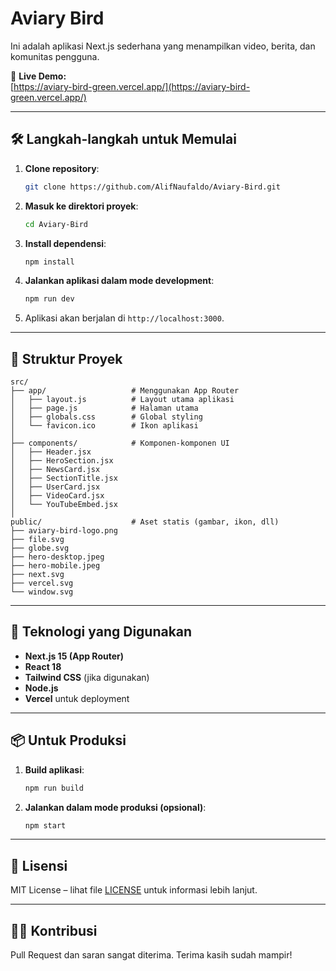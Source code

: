 # Aviary Bird

Ini adalah aplikasi Next.js sederhana yang menampilkan video, berita, dan komunitas pengguna.

🚀 **Live Demo:**  
[https://aviary-bird-green.vercel.app/](https://aviary-bird-green.vercel.app/)

---

## 🛠️ Langkah-langkah untuk Memulai

1. **Clone repository**:
   ```bash
   git clone https://github.com/AlifNaufaldo/Aviary-Bird.git
   ```

2. **Masuk ke direktori proyek**:
   ```bash
   cd Aviary-Bird
   ```

3. **Install dependensi**:
   ```bash
   npm install
   ```

4. **Jalankan aplikasi dalam mode development**:
   ```bash
   npm run dev
   ```

5. Aplikasi akan berjalan di `http://localhost:3000`.

---

## 📁 Struktur Proyek

```
src/
├── app/                   # Menggunakan App Router
│   ├── layout.js          # Layout utama aplikasi
│   ├── page.js            # Halaman utama
│   ├── globals.css        # Global styling
│   └── favicon.ico        # Ikon aplikasi
│
├── components/            # Komponen-komponen UI
│   ├── Header.jsx
│   ├── HeroSection.jsx
│   ├── NewsCard.jsx
│   ├── SectionTitle.jsx
│   ├── UserCard.jsx
│   ├── VideoCard.jsx
│   └── YouTubeEmbed.jsx
│
public/                    # Aset statis (gambar, ikon, dll)
├── aviary-bird-logo.png
├── file.svg
├── globe.svg
├── hero-desktop.jpeg
├── hero-mobile.jpeg
├── next.svg
├── vercel.svg
└── window.svg
```

---

## 🧰 Teknologi yang Digunakan

- **Next.js 15 (App Router)**
- **React 18**
- **Tailwind CSS** (jika digunakan)
- **Node.js**
- **Vercel** untuk deployment

---

## 📦 Untuk Produksi

1. **Build aplikasi**:
   ```bash
   npm run build
   ```

2. **Jalankan dalam mode produksi (opsional)**:
   ```bash
   npm start
   ```

---

## 📄 Lisensi

MIT License – lihat file [LICENSE](LICENSE) untuk informasi lebih lanjut.

---

## 🙋‍♂️ Kontribusi

Pull Request dan saran sangat diterima. Terima kasih sudah mampir!
